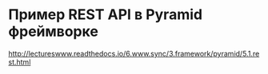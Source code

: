 # Пример REST API в Pyramid фреймворке

http://lectureswww.readthedocs.io/6.www.sync/3.framework/pyramid/5.1.rest.html
